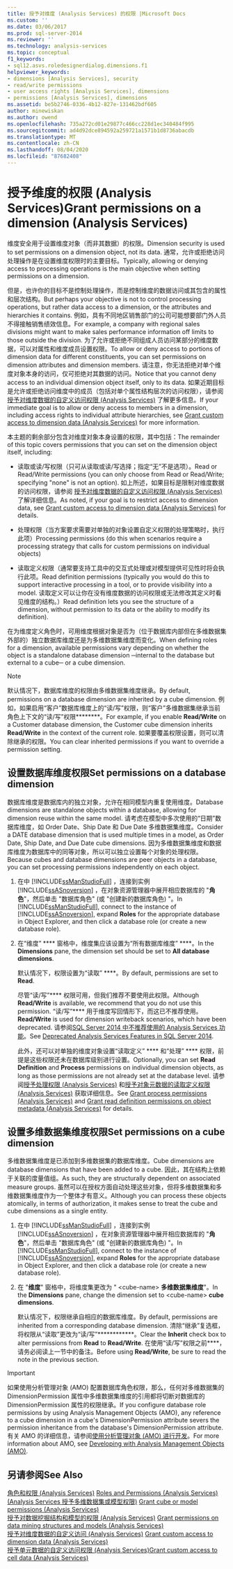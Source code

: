 ```yaml
---
title: 授予对维度 (Analysis Services) 的权限 |Microsoft Docs
ms.custom: ''
ms.date: 03/06/2017
ms.prod: sql-server-2014
ms.reviewer: ''
ms.technology: analysis-services
ms.topic: conceptual
f1_keywords:
- sql12.asvs.roledesignerdialog.dimensions.f1
helpviewer_keywords:
- dimensions [Analysis Services], security
- read/write permissions
- user access rights [Analysis Services], dimensions
- permissions [Analysis Services], dimensions
ms.assetid: be5b2746-0336-4b12-827e-131462bdf605
author: minewiskan
ms.author: owend
ms.openlocfilehash: 735a272cd01e29877c466cc228d1ec340484f995
ms.sourcegitcommit: ad4d92dce894592a259721a1571b1d8736abacdb
ms.translationtype: MT
ms.contentlocale: zh-CN
ms.lasthandoff: 08/04/2020
ms.locfileid: "87682408"
---
```

# <a name="grant-permissions-on-a-dimension-analysis-services"></a><span data-ttu-id="7b625-102">授予维度的权限 (Analysis Services)</span><span class="sxs-lookup"><span data-stu-id="7b625-102">Grant permissions on a dimension (Analysis Services)</span></span>
  <span data-ttu-id="7b625-103">维度安全用于设置维度对象（而非其数据）的权限。</span><span class="sxs-lookup"><span data-stu-id="7b625-103">Dimension security is used to set permissions on a dimension object, not its data.</span></span> <span data-ttu-id="7b625-104">通常，允许或拒绝访问处理操作是在设置维度权限时的主要目标。</span><span class="sxs-lookup"><span data-stu-id="7b625-104">Typically, allowing or denying access to processing operations is the main objective when setting permissions on a dimension.</span></span>  
  
 <span data-ttu-id="7b625-105">但是，也许你的目标不是控制处理操作，而是控制维度的数据访问或其包含的属性和层次结构。</span><span class="sxs-lookup"><span data-stu-id="7b625-105">But perhaps your objective is not to control processing operations, but rather data access to a dimension, or the attributes and hierarchies it contains.</span></span> <span data-ttu-id="7b625-106">例如，具有不同地区销售部门的公司可能想要部门外人员不得接触销售绩效信息。</span><span class="sxs-lookup"><span data-stu-id="7b625-106">For example, a company with regional sales divisions might want to make sales performance information off limits to those outside the division.</span></span> <span data-ttu-id="7b625-107">为了允许或拒绝不同组成人员访问某部分的维度数据，可以对属性和维度成员设置权限。</span><span class="sxs-lookup"><span data-stu-id="7b625-107">To allow or deny access to portions of dimension data for different constituents, you can set permissions on dimension attributes and dimension members.</span></span> <span data-ttu-id="7b625-108">请注意，你无法拒绝对单个维度对象本身的访问，仅可拒绝对其数据的访问。</span><span class="sxs-lookup"><span data-stu-id="7b625-108">Notice that you cannot deny access to an individual dimension object itself, only to its data.</span></span> <span data-ttu-id="7b625-109">如果近期目标是允许或拒绝访问维度中的成员（包括对单个属性结构层次的访问权限），请参阅 [授予对维度数据的自定义访问权限 (Analysis Services)](grant-custom-access-to-dimension-data-analysis-services.md) 了解更多信息。</span><span class="sxs-lookup"><span data-stu-id="7b625-109">If your immediate goal is to allow or deny access to members in a dimension, including access rights to individual attribute hierarchies, see [Grant custom access to dimension data &#40;Analysis Services&#41;](grant-custom-access-to-dimension-data-analysis-services.md) for more information.</span></span>  
  
 <span data-ttu-id="7b625-110">本主题的剩余部分包含对维度对象本身设置的权限，其中包括：</span><span class="sxs-lookup"><span data-stu-id="7b625-110">The remainder of this topic covers permissions that you can set on the dimension object itself, including:</span></span>  
  
-   <span data-ttu-id="7b625-111">读取或读/写权限（只可从读取或读/写选择；指定“无”不是选项）。</span><span class="sxs-lookup"><span data-stu-id="7b625-111">Read or Read/Write permissions (you can only choose from Read or Read/Write; specifying "none" is not an option).</span></span> <span data-ttu-id="7b625-112">如上所述，如果目标是限制对维度数据的访问权限，请参阅 [授予对维度数据的自定义访问权限 (Analysis Services)](grant-custom-access-to-dimension-data-analysis-services.md) 了解详细信息。</span><span class="sxs-lookup"><span data-stu-id="7b625-112">As noted, if your goal is to restrict access to dimension data, see [Grant custom access to dimension data &#40;Analysis Services&#41;](grant-custom-access-to-dimension-data-analysis-services.md) for details.</span></span>  
  
-   <span data-ttu-id="7b625-113">处理权限（当方案要求需要对单独的对象设置自定义权限的处理策略时，执行此项）</span><span class="sxs-lookup"><span data-stu-id="7b625-113">Processing permissions (do this when scenarios require a processing strategy that calls for custom permissions on individual objects)</span></span>  
  
-   <span data-ttu-id="7b625-114">读取定义权限（通常要支持工具中的交互式处理或对模型提供可见性时将会执行此项。</span><span class="sxs-lookup"><span data-stu-id="7b625-114">Read definition permissions (typically you would do this to support interactive processing in a tool, or to provide visibility into a model.</span></span> <span data-ttu-id="7b625-115">读取定义可以让你在没有维度数据的访问权限或无法修改其定义时看见维度的结构。）</span><span class="sxs-lookup"><span data-stu-id="7b625-115">Read definition lets you see the structure of a dimension, without permission to its data or the ability to modify its definition).</span></span>  
  
 <span data-ttu-id="7b625-116">在为维度定义角色时，可用维度根据对象是否为（位于数据库内部但在多维数据集外部的）独立数据库维度还是为多维数据集维度而变化。</span><span class="sxs-lookup"><span data-stu-id="7b625-116">When defining roles for a dimension, available permissions vary depending on whether the object is a standalone database dimension ─internal to the database but external to a cube─ or a cube dimension.</span></span>  
  
> [!NOTE]  
>  <span data-ttu-id="7b625-117">默认情况下，数据库维度的权限由多维数据集维度继承。</span><span class="sxs-lookup"><span data-stu-id="7b625-117">By default, permissions on a database dimension are inherited by a cube dimension.</span></span> <span data-ttu-id="7b625-118">例如，如果启用“客户”数据库维度上的“读/写”权限，则“客户”多维数据集继承当前角色上下文的“读/写”权限\*\*\*\*\*\*\*\*。</span><span class="sxs-lookup"><span data-stu-id="7b625-118">For example, if you enable **Read/Write** on a Customer database dimension, the Customer cube dimension inherits **Read/Write** in the context of the current role.</span></span> <span data-ttu-id="7b625-119">如果要覆盖权限设置，则可以清除继承的权限。</span><span class="sxs-lookup"><span data-stu-id="7b625-119">You can clear inherited permissions if you want to override a permission setting.</span></span>  
  
## <a name="set-permissions-on-a-database-dimension"></a><span data-ttu-id="7b625-120">设置数据库维度权限</span><span class="sxs-lookup"><span data-stu-id="7b625-120">Set permissions on a database dimension</span></span>  
 <span data-ttu-id="7b625-121">数据库维度是数据库内的独立对象，允许在相同模型内重复使用维度。</span><span class="sxs-lookup"><span data-stu-id="7b625-121">Database dimensions are standalone objects within a database, allowing for dimension reuse within the same model.</span></span> <span data-ttu-id="7b625-122">请考虑在模型中多次使用的“日期”数据库维度，如 Order Date、Ship Date 和 Due Date 多维数据集维度。</span><span class="sxs-lookup"><span data-stu-id="7b625-122">Consider a DATE database dimension that is used multiple times in a model, as Order Date, Ship Date, and Due Date cube dimensions.</span></span> <span data-ttu-id="7b625-123">因为多维数据集维度和数据库维度为数据库中的同等对象，所以可以独立设置每个对象的处理权限。</span><span class="sxs-lookup"><span data-stu-id="7b625-123">Because cubes and database dimensions are peer objects in a database, you can set processing permissions independently on each object.</span></span>  
  
1.  <span data-ttu-id="7b625-124">在中 [!INCLUDE[ssManStudioFull](../../includes/ssmanstudiofull-md.md)] ，连接到实例 [!INCLUDE[ssASnoversion](../../includes/ssasnoversion-md.md)] ，在对象资源管理器中展开相应数据库的 "**角色**"，然后单击 "数据库角色" (或 "创建新的数据库角色) "。</span><span class="sxs-lookup"><span data-stu-id="7b625-124">In [!INCLUDE[ssManStudioFull](../../includes/ssmanstudiofull-md.md)], connect to the instance of [!INCLUDE[ssASnoversion](../../includes/ssasnoversion-md.md)], expand **Roles** for the appropriate database in Object Explorer, and then click a database role (or create a new database role).</span></span>  
  
2.  <span data-ttu-id="7b625-125">在“维度” \*\*\*\* 窗格中，维度集应该设置为“所有数据库维度” \*\*\*\*。</span><span class="sxs-lookup"><span data-stu-id="7b625-125">In the **Dimensions** pane, the dimension set should be set to **All database dimensions**.</span></span>  
  
     <span data-ttu-id="7b625-126">默认情况下，权限设置为“读取” \*\*\*\*。</span><span class="sxs-lookup"><span data-stu-id="7b625-126">By default, permissions are set to **Read**.</span></span>  
  
     <span data-ttu-id="7b625-127">尽管“读/写”\*\*\*\* 权限可用，但我们推荐不要使用此权限。</span><span class="sxs-lookup"><span data-stu-id="7b625-127">Although **Read/Write** is available, we recommend that you do not use this permission.</span></span> <span data-ttu-id="7b625-128">“读/写”\*\*\*\* 用于维度写回情形下，而这已不推荐使用。</span><span class="sxs-lookup"><span data-stu-id="7b625-128">**Read/Write** is used for dimension writeback scenarios, which have been deprecated.</span></span> <span data-ttu-id="7b625-129">请参阅[SQL Server 2014 中不推荐使用的 Analysis Services 功能](../deprecated-analysis-services-features-in-sql-server-2014.md)。</span><span class="sxs-lookup"><span data-stu-id="7b625-129">See [Deprecated Analysis Services Features in SQL Server 2014](../deprecated-analysis-services-features-in-sql-server-2014.md).</span></span>  
  
     <span data-ttu-id="7b625-130">此外，还可以对单独的维度对象设置“读取定义” \*\*\*\* 和“处理” \*\*\*\* 权限，前提是这些权限还未在数据库级别进行设置。</span><span class="sxs-lookup"><span data-stu-id="7b625-130">Optionally, you can set **Read Definition** and **Process** permissions on individual dimension objects, as long as those permissions are not already set at the database level.</span></span> <span data-ttu-id="7b625-131">请参阅[授予处理权限 (Analysis Services)](grant-process-permissions-analysis-services.md) 和[授予对象元数据的读取定义权限 (Analysis Services)](grant-read-definition-permissions-on-object-metadata-analysis-services.md) 获取详细信息。</span><span class="sxs-lookup"><span data-stu-id="7b625-131">See [Grant process permissions &#40;Analysis Services&#41;](grant-process-permissions-analysis-services.md) and [Grant read definition permissions on object metadata &#40;Analysis Services&#41;](grant-read-definition-permissions-on-object-metadata-analysis-services.md) for details.</span></span>  
  
## <a name="set-permissions-on-a-cube-dimension"></a><span data-ttu-id="7b625-132">设置多维数据集维度权限</span><span class="sxs-lookup"><span data-stu-id="7b625-132">Set permissions on a cube dimension</span></span>  
 <span data-ttu-id="7b625-133">多维数据集维度是已添加到多维数据集的数据库维度。</span><span class="sxs-lookup"><span data-stu-id="7b625-133">Cube dimensions are database dimensions that have been added to a cube.</span></span> <span data-ttu-id="7b625-134">因此，其在结构上依赖于关联的度量值组。</span><span class="sxs-lookup"><span data-stu-id="7b625-134">As such, they are structurally dependent on associated measure groups.</span></span> <span data-ttu-id="7b625-135">虽然可以在授权方面自动处理这些对象，但将多维数据集和多维数据集维度作为一个整体才有意义。</span><span class="sxs-lookup"><span data-stu-id="7b625-135">Although you can process these objects atomically, in terms of authorization, it makes sense to treat the cube and cube dimensions as a single entity.</span></span>  
  
1.  <span data-ttu-id="7b625-136">在中 [!INCLUDE[ssManStudioFull](../../includes/ssmanstudiofull-md.md)] ，连接到实例 [!INCLUDE[ssASnoversion](../../includes/ssasnoversion-md.md)] ，在对象资源管理器中展开相应数据库的 "**角色**"，然后单击 "数据库角色" (或 "创建新的数据库角色) "。</span><span class="sxs-lookup"><span data-stu-id="7b625-136">In [!INCLUDE[ssManStudioFull](../../includes/ssmanstudiofull-md.md)], connect to the instance of [!INCLUDE[ssASnoversion](../../includes/ssasnoversion-md.md)], expand **Roles** for the appropriate database in Object Explorer, and then click a database role (or create a new database role).</span></span>  
  
2.  <span data-ttu-id="7b625-137">在 "**维度**" 窗格中，将维度集更改为 " \<cube-name> **多维数据集维度**"。</span><span class="sxs-lookup"><span data-stu-id="7b625-137">In the **Dimensions** pane, change the dimension set to \<cube-name> **cube dimensions**.</span></span>  
  
     <span data-ttu-id="7b625-138">默认情况下，权限继承自相应的数据库维度。</span><span class="sxs-lookup"><span data-stu-id="7b625-138">By default, permissions are inherited from a corresponding database dimension.</span></span> <span data-ttu-id="7b625-139">清除“继承”复选框，将权限从“读取”更改为“读/写”\*\*\*\*\*\*\*\*\*\*\*\*。</span><span class="sxs-lookup"><span data-stu-id="7b625-139">Clear the **Inherit** check box to alter permissions from **Read** to **Read/Write**.</span></span> <span data-ttu-id="7b625-140">在使用“读/写”权限之前\*\*\*\*，请务必阅读上一节中的备注。</span><span class="sxs-lookup"><span data-stu-id="7b625-140">Before using **Read/Write**, be sure to read the note in the previous section.</span></span>  
  
> [!IMPORTANT]  
>  <span data-ttu-id="7b625-141">如果使用分析管理对象 (AMO) 配置数据库角色权限，那么，任何对多维数据集的 DimensionPermission 属性中多维数据集维度的引用都将切断对数据库的 DimensionPermission 属性的权限继承。</span><span class="sxs-lookup"><span data-stu-id="7b625-141">If you configure database role permissions by using Analysis Management Objects (AMO), any reference to a cube dimension in a cube's DimensionPermission attribute severs the permission inheritance from the database's DimensionPermission attribute.</span></span> <span data-ttu-id="7b625-142">有关 AMO 的详细信息，请参阅[使用分析管理对象 (AMO) 进行开发](https://docs.microsoft.com/bi-reference/amo/developing-with-analysis-management-objects-amo)。</span><span class="sxs-lookup"><span data-stu-id="7b625-142">For more information about AMO, see [Developing with Analysis Management Objects &#40;AMO&#41;](https://docs.microsoft.com/bi-reference/amo/developing-with-analysis-management-objects-amo).</span></span>  
  
## <a name="see-also"></a><span data-ttu-id="7b625-143">另请参阅</span><span class="sxs-lookup"><span data-stu-id="7b625-143">See Also</span></span>  
 <span data-ttu-id="7b625-144">[角色和权限 &#40;Analysis Services&#41;](roles-and-permissions-analysis-services.md) </span><span class="sxs-lookup"><span data-stu-id="7b625-144">[Roles and Permissions &#40;Analysis Services&#41;](roles-and-permissions-analysis-services.md) </span></span>  
 <span data-ttu-id="7b625-145">[&#40;Analysis Services 授予多维数据集或模型权限&#41;](grant-cube-or-model-permissions-analysis-services.md) </span><span class="sxs-lookup"><span data-stu-id="7b625-145">[Grant cube or model permissions &#40;Analysis Services&#41;](grant-cube-or-model-permissions-analysis-services.md) </span></span>  
 <span data-ttu-id="7b625-146">[授予对数据挖掘结构和模型的权限 &#40;Analysis Services&#41;](grant-permissions-on-data-mining-structures-and-models-analysis-services.md) </span><span class="sxs-lookup"><span data-stu-id="7b625-146">[Grant permissions on data mining structures and models &#40;Analysis Services&#41;](grant-permissions-on-data-mining-structures-and-models-analysis-services.md) </span></span>  
 <span data-ttu-id="7b625-147">[授予对维度数据的自定义访问 &#40;Analysis Services&#41;](grant-custom-access-to-dimension-data-analysis-services.md) </span><span class="sxs-lookup"><span data-stu-id="7b625-147">[Grant custom access to dimension data &#40;Analysis Services&#41;](grant-custom-access-to-dimension-data-analysis-services.md) </span></span>  
 [<span data-ttu-id="7b625-148">授予单元数据的自定义访问权限 (Analysis Services)</span><span class="sxs-lookup"><span data-stu-id="7b625-148">Grant custom access to cell data &#40;Analysis Services&#41;</span></span>](grant-custom-access-to-cell-data-analysis-services.md)  
  
  
